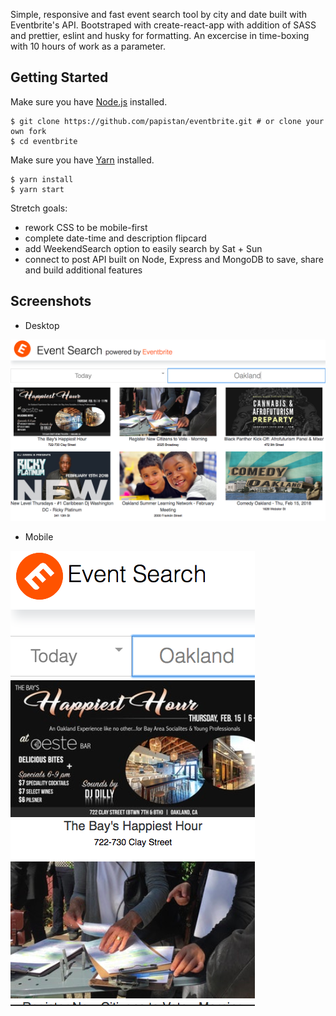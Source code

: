 Simple, responsive and fast event search tool by city and date built with Eventbrite's API. Bootstraped with create-react-app with addition of SASS and prettier, eslint and husky for formatting. An excercise in time-boxing with 10 hours of work as a parameter. 

## Getting Started
Make sure you have [Node.js](http://nodejs.org/) installed.

```
$ git clone https://github.com/papistan/eventbrite.git # or clone your own fork
$ cd eventbrite
```
Make sure you have [Yarn](https://yarnpkg.com/lang/en/docs/install/) installed.
```
$ yarn install
$ yarn start
```

Stretch goals: 
- rework CSS to be mobile-first
- complete date-time and description flipcard
- add WeekendSearch option to easily search by Sat + Sun
- connect to post API built on Node, Express and MongoDB to save, share and build additional features

## Screenshots
- Desktop

![desktop screen shot](desktop.png "Desktop Screenshot")

- Mobile

![mobile screen shot](mobile.png "Mobile Screenshot")
